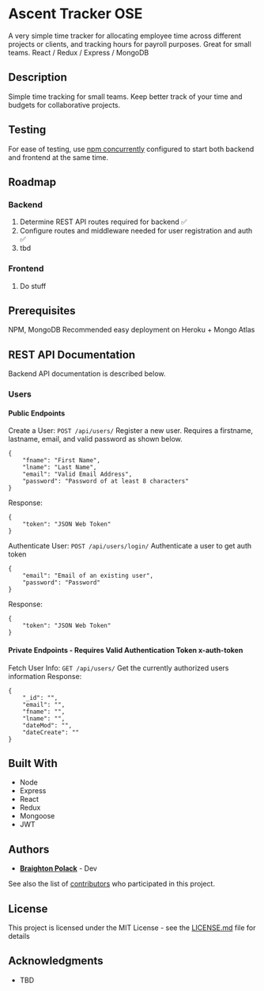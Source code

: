 # Ascent Tracker OSE
A very simple time tracker for allocating employee time across different projects or clients, and tracking hours for payroll purposes. Great for small teams.
React / Redux / Express / MongoDB 

## Description
Simple time tracking for small teams. Keep better track of your time and budgets for collaborative projects.

## Testing
For ease of testing, use [npm concurrently](https://www.npmjs.com/package/concurrently) configured to start both backend and frontend at the same time.

## Roadmap

### Backend

1. Determine REST API routes required for backend :white_check_mark:
2. Configure routes and middleware needed for user registration and auth :white_check_mark:
3. tbd

### Frontend

1. Do stuff

## Prerequisites

NPM, MongoDB
Recommended easy deployment on Heroku + Mongo Atlas

## REST API Documentation

Backend API documentation is described below.

### Users

#### Public Endpoints

Create a User: `POST /api/users/`
Register a new user. Requires a firstname, lastname, email, and valid password as shown below.
```
{
    "fname": "First Name",
    "lname": "Last Name",
    "email": "Valid Email Address",
    "password": "Password of at least 8 characters"
}
```
Response:
```
{
    "token": "JSON Web Token"
}
```

Authenticate User: `POST /api/users/login/`
Authenticate a user to get auth token
```
{
    "email": "Email of an existing user",
    "password": "Password"
}
```
Response:
```
{
    "token": "JSON Web Token"
}
```

#### Private Endpoints - Requires Valid Authentication Token x-auth-token

Fetch User Info: `GET /api/users/`
Get the currently authorized users information
Response:
```
{
    "_id": "",
    "email": "",
    "fname": "",
    "lname": "",
    "dateMod": "",
    "dateCreate": ""
}
```


## Built With

* Node
* Express
* React
* Redux
* Mongoose
* JWT

## Authors

* **[Braighton Polack](https://github.com/bpolack/)** - Dev

See also the list of [contributors](https://github.com/bpolack/node-time-tracker/contributors) who participated in this project.

## License

This project is licensed under the MIT License - see the [LICENSE.md](LICENSE.md) file for details

## Acknowledgments

* TBD